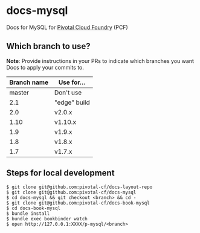 docs-mysql
==========

Docs for MySQL for [Pivotal Cloud Foundry](https://network.pivotal.io/products/pivotal-cf) (PCF)

## Which branch to use?

**Note**: Provide instructions in your PRs to indicate which branches you want Docs to apply your commits to. 

| Branch name | Use for… |
|-------------| ------|
| master      | Don't use|
| 2.1         | "edge" build | 
| 2.0         | v2.0.x |
| 1.10        | v1.10.x |
| 1.9         | v1.9.x |
| 1.8         | v1.8.x |
| 1.7         | v1.7.x |

## Steps for local development
```
$ git clone git@github.com:pivotal-cf/docs-layout-repo 
$ git clone git@github.com:pivotal-cf/docs-mysql
$ cd docs-mysql && git checkout <branch> && cd -
$ git clone git@github.com:pivotal-cf/docs-book-mysql
$ cd docs-book-mysql
$ bundle install
$ bundle exec bookbinder watch
$ open http://127.0.0.1:XXXX/p-mysql/<branch>
```
